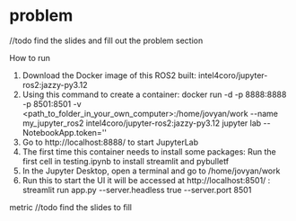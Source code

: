 # problem
//todo find the slides and fill out the problem section

How to run
1. Download the Docker image of this ROS2 built:  intel4coro/jupyter-ros2:jazzy-py3.12
2. Using this command to create a container:
  docker run -d -p 8888:8888 -p 8501:8501 -v <path_to_folder_in_your_own_computer>:/home/jovyan/work --name my_jupyter_ros2 intel4coro/jupyter-ros2:jazzy-py3.12 jupyter lab --NotebookApp.token=''
3. Go to http://localhost:8888/ to start JupyterLab
4. The first time this container needs to install some packages:
   Run the first cell in testing.ipynb to install streamlit and pybulletf
5. In the Jupyter Desktop, open a terminal and go to /home/jovyan/work
6. Run this to start the UI it will be accessed at http://localhost:8501/ :
  streamlit run app.py --server.headless true --server.port 8501 

metric
//todo find the slides to fill
